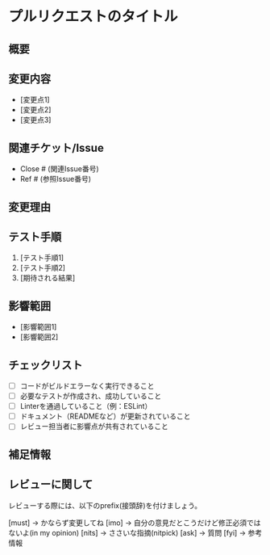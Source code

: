 # プルリクエストのタイトル
<!-- 変更の概要を簡潔に記載 -->

## 概要
<!-- このプルリクエストの目的や背景について簡潔に説明 -->

## 変更内容
<!-- 実装内容や変更点の詳細を記載 -->
- [変更点1]
- [変更点2]
- [変更点3]

## 関連チケット/Issue
<!-- 関連するチケットやIssue番号があれば記載 -->
- Close # (関連Issue番号)
- Ref # (参照Issue番号)

## 変更理由
<!-- 変更を行った理由や、解決したかった課題について記載 -->

## テスト手順
<!-- 動作確認やテスト手順を記載。手順通りに実施すれば、レビューアーやテスターが確認できるように詳細に書きます。 -->
1. [テスト手順1]
2. [テスト手順2]
3. [期待される結果]

## 影響範囲
<!-- この変更が影響する範囲やシステムへの影響を記載 -->
- [影響範囲1]
- [影響範囲2]

## チェックリスト
<!-- PRを出す前に確認すべき事項をリスト化 -->
- [ ] コードがビルドエラーなく実行できること
- [ ] 必要なテストが作成され、成功していること
- [ ] Linterを通過していること（例：ESLint）
- [ ] ドキュメント（READMEなど）が更新されていること
- [ ] レビュー担当者に影響点が共有されていること

## 補足情報
<!-- その他、レビューアーに伝えておきたい情報があれば記載 -->

<!-- Github Copilot コードレビューへの指示: 
このプルリクエストをレビューしてコメントする際は日本語でお願いします。 -->

## レビューに関して
レビューする際には、以下のprefix(接頭辞)を付けましょう。
<!-- for GitHub Copilot review rule -->
[must] → かならず変更してね
[imo] → 自分の意見だとこうだけど修正必須ではないよ(in my opinion)
[nits] → ささいな指摘(nitpick)
[ask] → 質問
[fyi] → 参考情報
<!-- for GitHub Copilot review  rule-->


